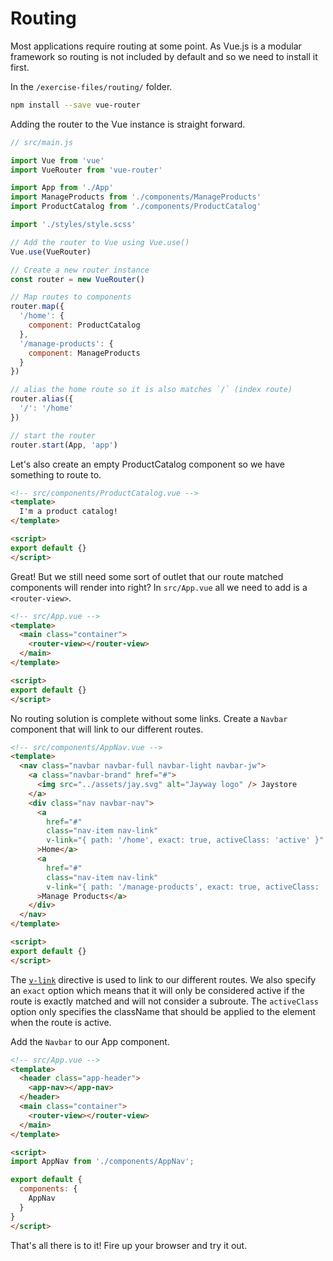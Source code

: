 # Routing

Most applications require routing at some point. As Vue.js is a modular framework
so routing is not included by default and so we need to install it first.

In the `/exercise-files/routing/` folder.

```bash
npm install --save vue-router
```

Adding the router to the Vue instance is straight forward.

```javascript
// src/main.js

import Vue from 'vue'
import VueRouter from 'vue-router'

import App from './App'
import ManageProducts from './components/ManageProducts'
import ProductCatalog from './components/ProductCatalog'

import './styles/style.scss'

// Add the router to Vue using Vue.use()
Vue.use(VueRouter)

// Create a new router instance
const router = new VueRouter()

// Map routes to components
router.map({
  '/home': {
    component: ProductCatalog
  },
  '/manage-products': {
    component: ManageProducts
  }
})

// alias the home route so it is also matches `/` (index route)
router.alias({
  '/': '/home'
})

// start the router
router.start(App, 'app')

```

Let's also create an empty ProductCatalog component so we have something to route to.

```html
<!-- src/components/ProductCatalog.vue -->
<template>
  I'm a product catalog!
</template>

<script>
export default {}
</script>
```

Great! But we still need some sort of outlet that our route matched components
will render into right? In `src/App.vue` all we need to add is a `<router-view>`.

```html
<!-- src/App.vue -->
<template>
  <main class="container">
    <router-view></router-view>
  </main>
</template>

<script>
export default {}
</script>
```

No routing solution is complete without some links.
Create a `Navbar` component that will link to our different routes.

```html
<!-- src/components/AppNav.vue -->
<template>
  <nav class="navbar navbar-full navbar-light navbar-jw">
    <a class="navbar-brand" href="#">
      <img src="../assets/jay.svg" alt="Jayway logo" /> Jaystore
    </a>
    <div class="nav navbar-nav">
      <a
        href="#"
        class="nav-item nav-link"
        v-link="{ path: '/home', exact: true, activeClass: 'active' }"
      >Home</a>
      <a
        href="#"
        class="nav-item nav-link"
        v-link="{ path: '/manage-products', exact: true, activeClass: 'active' }"
      >Manage Products</a>
    </div>
  </nav>
</template>

<script>
export default {}
</script>
```

The [`v-link`](https://github.com/vuejs/vue-router/blob/1.0/docs/en/link.md#v-link) directive is used to link to our different routes. We also specify
an `exact` option which means that it will only be considered active if the route
is exactly matched and will not consider a subroute. The `activeClass` option
only specifies the className that should be applied to the element when the route
is active.

Add the `Navbar` to our App component.

```html
<!-- src/App.vue -->
<template>
  <header class="app-header">
    <app-nav></app-nav>
  </header>
  <main class="container">
    <router-view></router-view>
  </main>
</template>

<script>
import AppNav from './components/AppNav';

export default {
  components: {
    AppNav
  }
}
</script>
```

That's all there is to it! Fire up your browser and try it out.
